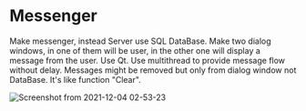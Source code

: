 # Messenger
Make messenger, instead Server use SQL DataBase. Make two dialog windows, in one of them will be user, in the other one will display a message from the user.
Use Qt.
Use multithread to provide message flow without delay.
Messages might be removed but only from dialog window not DataBase. It's like function "Clear".

![Screenshot from 2021-12-04 02-53-23](https://user-images.githubusercontent.com/34602478/144687290-2d985f04-785b-4803-92a5-38abbab36c22.png)
